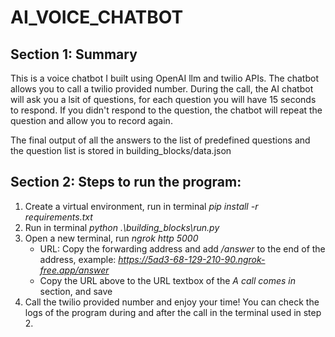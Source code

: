 # AI_VOICE_CHATBOT
## Section 1: Summary
This is a voice chatbot I built using OpenAI llm and twilio APIs.
The chatbot allows you to call a twilio provided number. During the call, the AI chatbot will ask you a lsit of questions, for each question you will have 15 seconds to respond. If you didn't respond to the question, the chatbot will repeat the question and allow you to record again. 

The final output of all the answers to the list of predefined questions and the question list is stored in building_blocks/data.json

## Section 2: Steps to run the program:
1. Create a virtual environment, run in terminal *pip install -r requirements.txt*
2. Run in terminal *python .\building_blocks\run.py*
3. Open a new terminal, run *ngrok http 5000*
    - URL: Copy the forwarding address and add */answer* to the end of the address, example: *https://5ad3-68-129-210-90.ngrok-free.app/answer*
    - Copy the URL above to the URL textbox of the *A call comes in* section, and save
4. Call the twilio provided number and enjoy your time! You can check the logs of the program during and after the call in the terminal used in step 2.